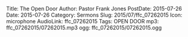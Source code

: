 Title: The Open Door
Author: Pastor Frank Jones
PostDate: 2015-07-26
Date: 2015-07-26
Category: Sermons
Slug: 2015/07/ffc_07262015
Icon: microphone
AudioLink: ffc_07262015
Tags: OPEN DOOR
mp3: ffc_07262015/07262015.mp3
ogg: ffc_07262015/07262015.ogg
